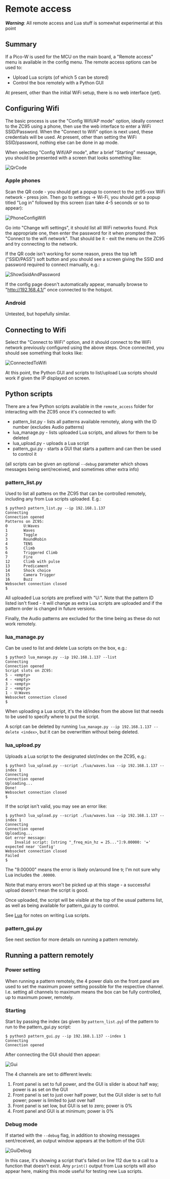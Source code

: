 # Remote access

***Warning***: All remote access and Lua stuff is somewhat experimental at this point

## Summary
If a Pico-W is used for the MCU on the main board, a "Remote access" menu is available in the config menu.
The remote access options can be used to:
* Upload Lua scripts (of which 5 can be stored)
* Control the box remotely with a Python GUI

At present, other than the initial WiFi setup, there is no web interface (yet).

## Configuring Wifi
The basic process is use the "Config Wifi/AP mode" option, ideally connect to the ZC95 using a phone, then use the web interface to enter a WiFi SSID/Password. When the "Connect to Wifi" option is next used, these credentials will be used. At present, other than setting the WiFi SSID/password, nothing else can be done in ap mode.

When selecting "Config Wifi/AP mode", after a brief "Starting" message, you should be presented with a screen that looks something like:

![QrCode]

### Apple phones
Scan the QR code - you should get a popup to connect to the zc95-xxx WiFi network - press join. Then go to settings -> Wi-Fi, you should get a popup titled "Log in" followed by this screen (can take 4-5 seconds or so to appear):

![PhoneConfigWifi]

Go into "Change wifi settings", it should list all WiFi networks found. Pick the appropriate one, then enter the password for it when prompted then "Connect to the wifi network". 
That should be it - exit the menu on the ZC95 and try connecting to the network.

If the QR code isn't working for some reason, press the top left ("SSID/PASS") soft button and you should see a screen giving the SSID and password required to connect manually, e.g.:

![ShowSsidAndPassword]


If the config page doesn't automatically appear, manually browse to "http://192.168.4.1/" once connected to the hotspot.

### Android
Untested, but hopefully similar.

## Connecting to Wifi
Select the "Connect to WiFi" option, and it should connect to the WiFi network previously configured using the above steps. Once connected, you should see something that looks like:

![ConnectedToWifi]

At this point, the Python GUI and scripts to list/upload Lua scripts should work if given the IP displayed on screen.


## Python scripts
There are a few Python scripts available in the `remote_access` folder for interacting with the ZC95 once it's connected to wifi:
* pattern_list.py - lists all patterns available remotely, along with the ID number (excludes Audio patterns)
* lua_manage.py - lists uploaded Lua scripts, and allows for them to be deleted
* lua_upload.py - uploads a Lua script
* pattern_gui.py - starts a GUI that starts a pattern and can then be used to control it

(all scripts can be given an optional `--debug` parameter which shows messages being sent/received, and sometimes other extra info)

### pattern_list.py
Used to list all pattens on the ZC95 that can be controlled remotely, including any from Lua scripts uploaded. E.g.:
```
$ python3 pattern_list.py --ip 192.168.1.137
Connecting
Connection opened
Patterns on ZC95:
0       U:Waves
1       Waves
2       Toggle
3       RoundRobin
4       TENS
5       Climb
6       Triggered Climb
7       Fire
12      Climb with pulse
13      Predicament
14      Shock choice
15      Camera Trigger
16      Buzz
Websocket connection closed
$
```
All uploaded Lua scripts are prefixed with "U:". Note that the pattern ID listed isn't fixed - it will change as extra Lua scripts are uploaded and if the pattern order is changed in future versions.

Finally, the Audio patterns are excluded for the time being as these do not work remotely.

### lua_manage.py
Can be used to list and delete Lua scripts on the box, e.g.:
```
$ python3 lua_manage.py --ip 192.168.1.137 --list
Connecting
Connection opened
Script slots on ZC95:
5 - <empty>
4 - <empty>
3 - <empty>
2 - <empty>
1 - U:Waves
Websocket connection closed
$
```
When uploading a Lua script, it's the id/index from the above list that needs to be used to specify where to put the script.

A script can be deleted by running `lua_manage.py --ip 192.168.1.137 --delete <index>`, but it can be overwritten without being deleted.

### lua_upload.py
Uploads a Lua script to the designated slot/index on the ZC95, e.g.:
```
$ python3 lua_upload.py --script ./lua/waves.lua --ip 192.168.1.137 --index 1
Connecting
Connection opened
Uploading...
Done!
Websocket connection closed
$ 
```

If the script isn't valid, you may see an error like:
```
$ python3 lua_upload.py --script ./lua/waves.lua --ip 192.168.1.137 --index 1
Connecting
Connection opened
Uploading...
Got error message: 
    Invalid script: [string "_freq_min_hz = 25..."]:9.00000: '=' expected near 'Config'
Websocket connection closed
Failed
$ 
```
The "9.00000" means the error is likely on/around line `9`; I'm not sure why Lua includes the `.00000`. 

Note that many errors won't be picked up at this stage - a successful upload doesn't mean the script is good.

Once uploaded, the script will be visible at the top of the usual patterns list, as well as being available for pattern_gui.py to control.

See [Lua](./LuaNotes.md) for notes on writing Lua scripts.

### pattern_gui.py
See next section for more details on running a pattern remotely. 


## Running a pattern remotely

### Power setting
When running a pattern remotely, the 4 power dials on the front panel are used to set the maximum power setting possible for the respective channel. I.e. setting all channels to maximum means the box can be fully controlled, up to maximum power, remotely. 

### Starting
Start by passing the index (as given by `pattern_list.py`) of the pattern to run to the pattern_gui.py script:
```
$ python3 pattern_gui.py --ip 192.168.1.137 --index 1
Connecting
Connection opened
```

After connecting the GUI should then appear:

![Gui]

The 4 channels are set to different levels:
1. Front panel is set to full power, and the GUI is slider is about half way; power is as set on the GUI
2. Front panel is set to just over half power, but the GUI slider is set to full power; power is limited to just over half
3. Front panel is set low, but GUI is set to zero; power is 0%
4. Front panel and GUI is at minimum; power is 0%

### Debug mode
If started with the ```--debug``` flag, in addition to showing messages sent/received, an output window appears at the bottom of the GUI:

![GuiDebug]

In this case, it's showing a script that's failed on line 112 due to a call to a function that doesn't exist. Any `print()` output from Lua scripts will also appear here, making this mode useful for testing new Lua scripts.



[QrCode]: images/screen_ra_qr.jpg "Remote access (AP mode) screen showing QR code"
[PhoneConfigWifi]: images/phone_config_wifi.jpg "Configure wifi on iphone"
[ShowSsidAndPassword]: images/screen_ra_ap.jpg "Screen showing SSID and password for AP mode"
[ConnectedToWifi]: images/screen_ra_connected.jpg "Connected to WiFi screen"
[Gui]: images/pattern_gui_start.png "Python GUI showing Waves pattern"
[GuiDebug]: images/gui_debug_window.png "Python GUI showing debug window"
